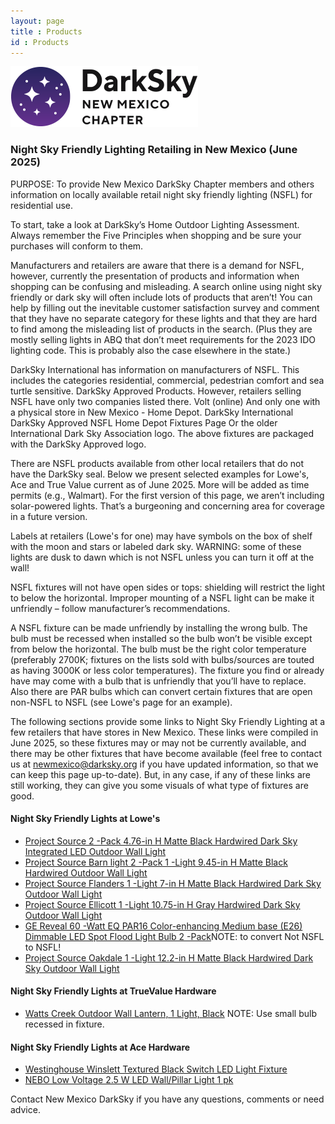 ```yaml
---
layout: page
title : Products
id : Products
---
```


![logo](../logo.png)

### Night Sky Friendly Lighting Retailing in New Mexico (June 2025) ###

PURPOSE: To provide New Mexico DarkSky Chapter members and
others information on locally available retail night sky friendly
lighting (NSFL) for residential use. 

To start, take a look at DarkSky’s Home Outdoor Lighting Assessment.
Always remember the Five Principles when shopping and be sure your
purchases will conform to them.

Manufacturers and retailers are aware that there is a demand for
NSFL, however, currently the presentation of products and information
when shopping can be confusing and misleading.  A search online
using night sky friendly or dark sky will often include lots of
products that aren’t! You can help by filling out the inevitable
customer satisfaction survey and comment that they have no separate
category for these lights and that they are hard to find among the
misleading list of products in the search. (Plus they are mostly
selling lights in ABQ that don’t meet requirements for the 2023 IDO
lighting code.  This is probably also the case elsewhere in the
state.)

DarkSky International has information on manufacturers of NSFL.
This includes the categories residential, commercial, pedestrian
comfort and sea turtle sensitive. DarkSky Approved Products.  However,
retailers selling NSFL have only two companies listed there. Volt
(online) And only one with a physical store in New Mexico - Home
Depot. DarkSky International DarkSky Approved NSFL Home Depot
Fixtures Page Or the older International Dark Sky Association logo.
The above fixtures are packaged with the DarkSky Approved logo.

There are NSFL products available from other local retailers that
do not have the DarkSky seal. Below we present selected examples
for Lowe's, Ace and True Value current as of June 2025. More will
be added as time permits (e.g., Walmart).  For the first version
of this page, we aren’t including solar-powered lights. That’s
a burgeoning and concerning area for coverage in a future version.

Labels at retailers (Lowe's for one) may have symbols on the box
of shelf with the moon and stars or labeled dark sky. WARNING: some
of these lights are dusk to dawn which is not NSFL unless you can
turn it off at the wall!

NSFL fixtures will not have open sides or tops: shielding will
restrict the light to below the horizontal. Improper mounting of a
NSFL light can be make it unfriendly – follow manufacturer’s
recommendations.

A NSFL fixture can be made unfriendly by installing the wrong bulb.
The bulb must be recessed when installed so the bulb won’t be visible
except from below the horizontal. The bulb must be the right color
temperature (preferably 2700K; fixtures on the lists sold with
bulbs/sources are touted as having 3000K or less color temperatures).
The fixture you find or already have may come with a bulb that is
unfriendly that you’ll have to replace.  Also there are PAR bulbs
which can convert certain fixtures that are open non-NSFL to NSFL
(see Lowe's page for an example).

The following sections provide some links to Night Sky Friendly
Lighting at a few retailers that have stores in New Mexico. These links
were compiled in June 2025, so these fixtures may or may not be currently
available, and there may be other fixtures that have become available (feel
free to contact us at newmexico@darksky.org if you have updated information,
so that we can keep this page up-to-date).
But, in any case, if any of these links are still working, they can give
you some visuals of what type of fixtures are good.

#### Night Sky Friendly Lights at Lowe's ####

- [Project Source 2 -Pack 4.76-in H Matte Black Hardwired Dark Sky Integrated LED Outdoor Wall Light ](https://www.lowes.com/pd/Project-Source-2-Pack-4-76-Inches-H-Matte-Black-Hardwired-Dark-Sky-Integrated-LED-Outdoor-Wall-Light/5016056461)
- [Project Source Barn light 2 -Pack 1 -Light 9.45-in H Matte Black Hardwired Outdoor Wall Light ](https://www.lowes.com/pd/Project-Source-Barn-Light-2-Pack-9-45-in-H-Black-Medium-Base-E-26-Outdoor-Wall-Light/5002069971?idProductFound=false&idExtracted=true)
- [Project Source Flanders 1 -Light 7-in H Matte Black Hardwired Dark Sky Outdoor Wall Light ](https://www.lowes.com/pd/Project-Source-1-Light-7-in-Matte-Black-Dark-Sky-Outdoor-Wall-Light/5013579795?idProductFound=false&idExtracted=true)
- [Project Source Ellicott 1 -Light 10.75-in H Gray Hardwired Dark Sky Outdoor Wall Light ](https://www.lowes.com/pd/Portfolio-Ellicott-10-75-in-H-Galvanized-Dark-Sky-Medium-Base-E-26-Outdoor-Wall-Light/50106268)
- [GE Reveal 60 -Watt EQ PAR16 Color-enhancing Medium base (E26) Dimmable LED Spot Flood Light Bulb 2 -Pack](https://www.lowes.com/pd/GE-Reveal-60-Watt-EQ-LED-Par16-Color-enhancing-Dimmable-Flood-Light-Light-Bulb-2-Pack/5001926135?idProductFound=false&idExtracted=true)NOTE: to convert Not NSFL to NSFL!
- [Project Source Oakdale 1 -Light 12.2-in H Matte Black Hardwired Dark Sky Outdoor Wall Light](https://www.lowes.com/pd/Harbor-Breeze-Outdoor-Black-Barn-Light-Medium/5005455331?idProductFound=false&idExtracted=true)

#### Night Sky Friendly Lights at TrueValue Hardware ####

- [Watts Creek Outdoor Wall Lantern, 1 Light, Black](https://www.truevalue.com/product/watts-creek-outdoor-wall-lantern-1-light-black/) NOTE: Use small bulb recessed in fixture.

#### Night Sky Friendly Lights at Ace Hardware ####

- [Westinghouse Winslett Textured Black Switch LED Light Fixture ](https://www.acehardware.com/departments/lighting-and-electrical/outdoor-lighting/wall-mounted-lighting/3005835)
- [NEBO Low Voltage 2.5 W LED Wall/Pillar Light 1 pk](https://www.acehardware.com/departments/lighting-and-electrical/outdoor-lighting/landscape-and-deck-lighting/3010372)

Contact New Mexico DarkSky if you have any questions, comments or need advice.

